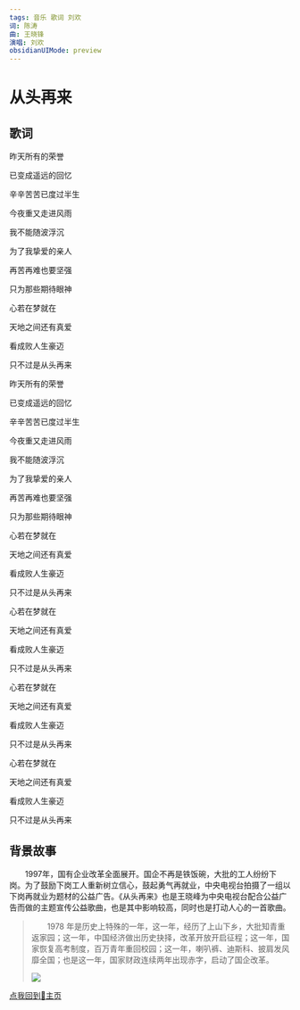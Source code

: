 ```yaml
---
tags: 音乐 歌词 刘欢
词: 陈涛
曲: 王晓锋
演唱: 刘欢
obsidianUIMode: preview
---
```

# 从头再来

## 歌词

昨天所有的荣誉  

已变成遥远的回忆  

辛辛苦苦已度过半生  

今夜重又走进风雨  

我不能随波浮沉  

为了我挚爱的亲人  

再苦再难也要坚强  

只为那些期待眼神  

心若在梦就在  

天地之间还有真爱  

看成败人生豪迈  

只不过是从头再来  

昨天所有的荣誉  

已变成遥远的回忆  

辛辛苦苦已度过半生  

今夜重又走进风雨  

我不能随波浮沉  

为了我挚爱的亲人  

再苦再难也要坚强  

只为那些期待眼神  

心若在梦就在  

天地之间还有真爱  

看成败人生豪迈  

只不过是从头再来  

心若在梦就在  

天地之间还有真爱  

看成败人生豪迈  

只不过是从头再来  

心若在梦就在  

天地之间还有真爱  

看成败人生豪迈  

只不过是从头再来  

心若在梦就在  

天地之间还有真爱  

看成败人生豪迈  

只不过是从头再来

## 背景故事

‌‌‌　　1997年，国有企业改革全面展开。国企不再是铁饭碗，大批的工人纷纷下岗。为了鼓励下岗工人重新树立信心，鼓起勇气再就业，中央电视台拍摄了一组以下岗再就业为题材的公益广告。《从头再来》也是王晓峰为中央电视台配合公益广告而做的主题宣传公益歌曲，也是其中影响较高，同时也是打动人心的一首歌曲。

> ‌‌‌　　1978 年是历史上特殊的一年，这一年，经历了上山下乡，大批知青重返家园；这一年，中国经济做出历史抉择，改革开放开启征程；这一年，国家恢复高考制度，百万青年重回校园；这一年，喇叭裤、迪斯科、披肩发风靡全国；也是这一年，国家财政连续两年出现赤字，启动了国企改革。
> 
> ![](https://pic1.zhimg.com/v2-4467bae5a2d0f37420c2ccd0611fcad0_b.webp?consumer=ZHI_MENG)

[点我回到🏡主页](https://nn66kk.github.io/Mon-Blog/)